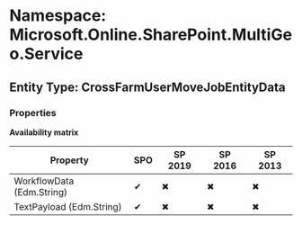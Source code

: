 # Namespace: Microsoft.Online.SharePoint.MultiGeo.Service
## Entity Type: CrossFarmUserMoveJobEntityData

### Properties

**Availability matrix**

Property | SPO | SP 2019 | SP 2016 | SP 2013
----------|-----|---------|---------|--------
WorkflowData (Edm.String) | ✔ | ✖ | ✖ | ✖
TextPayload (Edm.String) | ✔ | ✖ | ✖ | ✖

